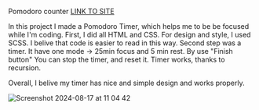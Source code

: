 Pomodoro counter  [LINK TO SITE](https://gleeful-lokum-5a8534.netlify.app)

In this project I made a Pomodoro Timer, which helps me to be be focused while I'm coding. First, I did all HTML and CSS. For design and style, I used SCSS. I belive that code is easier to read in this way. Second step was a timer. It have one mode -> 25min focus and 5 min rest. By use "Finish button" You can stop the timer, and reset it. Timer works, thanks to recursion. 

Overall, I belive my timer has nice and simple design and works properly. 


![Screenshot 2024-08-17 at 11 04 42](https://github.com/user-attachments/assets/edb91879-a151-45f1-abd9-356da0a892cc)
